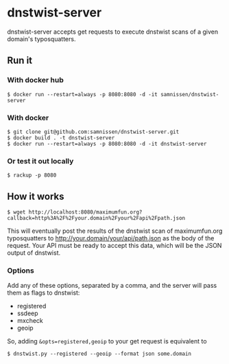 # dnstwist-server

dnstwist-server accepts get requests to execute dnstwist scans of
a given domain's typosquatters.

## Run it

### With docker hub

```
$ docker run --restart=always -p 8080:8080 -d -it samnissen/dnstwist-server
```

### With docker

```
$ git clone git@github.com:samnissen/dnstwist-server.git
$ docker build . -t dnstwist-server
$ docker run --restart=always -p 8080:8080 -d -it dnstwist-server
```

### Or test it out locally

```
$ rackup -p 8080
```

## How it works

```
$ wget http://localhost:8080/maximumfun.org?callback=http%3A%2F%2Fyour.domain%2Fyour%2Fapi%2Fpath.json
```

This will eventually post the results of the dnstwist scan of maximumfun.org
typosquatters to http://your.domain/your/api/path.json
as the body of the request. Your API must be ready to accept this data,
which will be the JSON output of dnstwist.

### Options

Add any of these options, separated by a comma,
and the server will pass them as flags to dnstwist:
- registered
- ssdeep
- mxcheck
- geoip

So, adding `&opts=registered,geoip` to your get request is equivalent to

```
$ dnstwist.py --registered --geoip --format json some.domain
```

